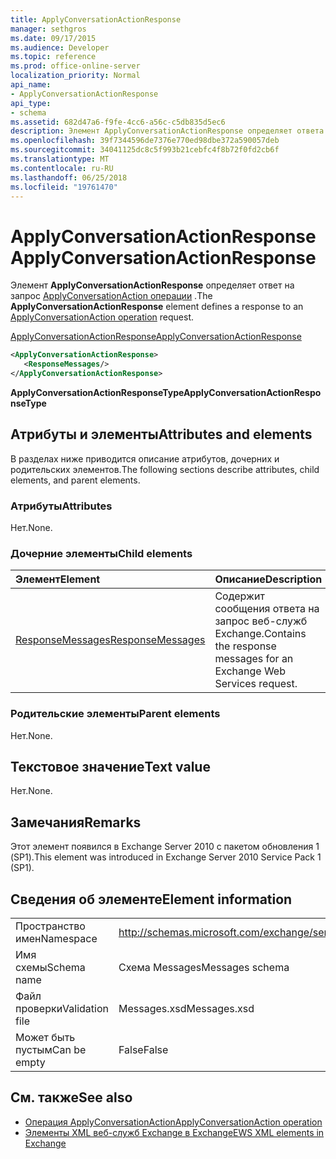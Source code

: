 ```yaml
---
title: ApplyConversationActionResponse
manager: sethgros
ms.date: 09/17/2015
ms.audience: Developer
ms.topic: reference
ms.prod: office-online-server
localization_priority: Normal
api_name:
- ApplyConversationActionResponse
api_type:
- schema
ms.assetid: 682d47a6-f9fe-4cc6-a56c-c5db835d5ec6
description: Элемент ApplyConversationActionResponse определяет ответа на запрос операции ApplyConversationAction.
ms.openlocfilehash: 39f7344596de7376e770ed98dbe372a590057deb
ms.sourcegitcommit: 34041125dc8c5f993b21cebfc4f8b72f0fd2cb6f
ms.translationtype: MT
ms.contentlocale: ru-RU
ms.lasthandoff: 06/25/2018
ms.locfileid: "19761470"
---
```

# <a name="applyconversationactionresponse"></a><span data-ttu-id="1c27c-103">ApplyConversationActionResponse</span><span class="sxs-lookup"><span data-stu-id="1c27c-103">ApplyConversationActionResponse</span></span>

<span data-ttu-id="1c27c-104">Элемент **ApplyConversationActionResponse** определяет ответ на запрос [ApplyConversationAction операции](applyconversationaction-operation.md) .</span><span class="sxs-lookup"><span data-stu-id="1c27c-104">The **ApplyConversationActionResponse** element defines a response to an [ApplyConversationAction operation](applyconversationaction-operation.md) request.</span></span> 
  
[<span data-ttu-id="1c27c-105">ApplyConversationActionResponse</span><span class="sxs-lookup"><span data-stu-id="1c27c-105">ApplyConversationActionResponse</span></span>](applyconversationactionresponse.md)
  
```XML
<ApplyConversationActionResponse>
   <ResponseMessages/>
</ApplyConversationActionResponse>
```

 <span data-ttu-id="1c27c-106">**ApplyConversationActionResponseType**</span><span class="sxs-lookup"><span data-stu-id="1c27c-106">**ApplyConversationActionResponseType**</span></span>
## <a name="attributes-and-elements"></a><span data-ttu-id="1c27c-107">Атрибуты и элементы</span><span class="sxs-lookup"><span data-stu-id="1c27c-107">Attributes and elements</span></span>

<span data-ttu-id="1c27c-108">В разделах ниже приводится описание атрибутов, дочерних и родительских элементов.</span><span class="sxs-lookup"><span data-stu-id="1c27c-108">The following sections describe attributes, child elements, and parent elements.</span></span>
  
### <a name="attributes"></a><span data-ttu-id="1c27c-109">Атрибуты</span><span class="sxs-lookup"><span data-stu-id="1c27c-109">Attributes</span></span>

<span data-ttu-id="1c27c-110">Нет.</span><span class="sxs-lookup"><span data-stu-id="1c27c-110">None.</span></span>
  
### <a name="child-elements"></a><span data-ttu-id="1c27c-111">Дочерние элементы</span><span class="sxs-lookup"><span data-stu-id="1c27c-111">Child elements</span></span>

|<span data-ttu-id="1c27c-112">**Элемент**</span><span class="sxs-lookup"><span data-stu-id="1c27c-112">**Element**</span></span>|<span data-ttu-id="1c27c-113">**Описание**</span><span class="sxs-lookup"><span data-stu-id="1c27c-113">**Description**</span></span>|
|:-----|:-----|
|[<span data-ttu-id="1c27c-114">ResponseMessages</span><span class="sxs-lookup"><span data-stu-id="1c27c-114">ResponseMessages</span></span>](responsemessages.md) <br/> |<span data-ttu-id="1c27c-115">Содержит сообщения ответа на запрос веб-служб Exchange.</span><span class="sxs-lookup"><span data-stu-id="1c27c-115">Contains the response messages for an Exchange Web Services request.</span></span>  <br/> |
   
### <a name="parent-elements"></a><span data-ttu-id="1c27c-116">Родительские элементы</span><span class="sxs-lookup"><span data-stu-id="1c27c-116">Parent elements</span></span>

<span data-ttu-id="1c27c-117">Нет.</span><span class="sxs-lookup"><span data-stu-id="1c27c-117">None.</span></span>
  
## <a name="text-value"></a><span data-ttu-id="1c27c-118">Текстовое значение</span><span class="sxs-lookup"><span data-stu-id="1c27c-118">Text value</span></span>

<span data-ttu-id="1c27c-119">Нет.</span><span class="sxs-lookup"><span data-stu-id="1c27c-119">None.</span></span>
  
## <a name="remarks"></a><span data-ttu-id="1c27c-120">Замечания</span><span class="sxs-lookup"><span data-stu-id="1c27c-120">Remarks</span></span>

<span data-ttu-id="1c27c-121">Этот элемент появился в Exchange Server 2010 с пакетом обновления 1 (SP1).</span><span class="sxs-lookup"><span data-stu-id="1c27c-121">This element was introduced in Exchange Server 2010 Service Pack 1 (SP1).</span></span>
  
## <a name="element-information"></a><span data-ttu-id="1c27c-122">Сведения об элементе</span><span class="sxs-lookup"><span data-stu-id="1c27c-122">Element information</span></span>

|||
|:-----|:-----|
|<span data-ttu-id="1c27c-123">Пространство имен</span><span class="sxs-lookup"><span data-stu-id="1c27c-123">Namespace</span></span>  <br/> |http://schemas.microsoft.com/exchange/services/2006/messages  <br/> |
|<span data-ttu-id="1c27c-124">Имя схемы</span><span class="sxs-lookup"><span data-stu-id="1c27c-124">Schema name</span></span>  <br/> |<span data-ttu-id="1c27c-125">Схема Messages</span><span class="sxs-lookup"><span data-stu-id="1c27c-125">Messages schema</span></span>  <br/> |
|<span data-ttu-id="1c27c-126">Файл проверки</span><span class="sxs-lookup"><span data-stu-id="1c27c-126">Validation file</span></span>  <br/> |<span data-ttu-id="1c27c-127">Messages.xsd</span><span class="sxs-lookup"><span data-stu-id="1c27c-127">Messages.xsd</span></span>  <br/> |
|<span data-ttu-id="1c27c-128">Может быть пустым</span><span class="sxs-lookup"><span data-stu-id="1c27c-128">Can be empty</span></span>  <br/> |<span data-ttu-id="1c27c-129">False</span><span class="sxs-lookup"><span data-stu-id="1c27c-129">False</span></span>  <br/> |
   
## <a name="see-also"></a><span data-ttu-id="1c27c-130">См. также</span><span class="sxs-lookup"><span data-stu-id="1c27c-130">See also</span></span>

- [<span data-ttu-id="1c27c-131">Операция ApplyConversationAction</span><span class="sxs-lookup"><span data-stu-id="1c27c-131">ApplyConversationAction operation</span></span>](applyconversationaction-operation.md)
- [<span data-ttu-id="1c27c-132">Элементы XML веб-служб Exchange в Exchange</span><span class="sxs-lookup"><span data-stu-id="1c27c-132">EWS XML elements in Exchange</span></span>](ews-xml-elements-in-exchange.md)

